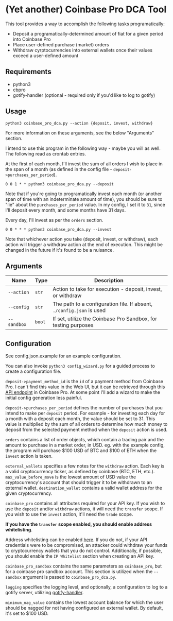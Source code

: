 # (Yet another) Coinbase Pro DCA Tool
This tool provides a way to accomplish the following tasks programatically:
* Deposit a programatically-determined amount of fiat for a given period into Coinbase Pro
* Place user-defined purchase (market) orders
* Withdraw cyrptocurrencies into external wallets once their values exceed a user-defined amount

## Requirements
* python3
* cbpro
* gotify-handler (optional - required only if you'd like to log to gotify)

## Usage
`python3 coinbase_pro_dca.py --action {deposit, invest, withdraw}`

For more information on these arguments, see the below "Arguments" section.

I intend to use this program in the following way - maybe you will as well.
The following read as crontab entries.

At the first of each month, I'll invest the sum of all orders I wish to place in the span of a month (as defined in the config file - `deposit->purchases_per_period`).

`0 0 1 * * python3 coinbase_pro_dca.py --deposit`

Note that if you're going to programatically invest each month (or another span of time with an indeterminate amount of time), you should be sure to "lie" about the `purchases_per_period` value. In my config, I set it to `31`, since I'll deposit every month, and some months have 31 days.

Every day, I'll invest as per the `orders` section.

`0 0 * * * python3 coinbase_pro_dca.py --invest`

Note that whichever action you take (deposit, invest, or withdraw),
each action will trigger a withdraw action at the end of execution.
This might be changed in the future if it's found to be a nuisance.

## Arguments
|Name|Type|Description|
|-|-|-|
|`--action`|`str`|Action to take for execution - deposit, invest, or withdraw|
|`--config`|`str`|The path to a configuration file. If absent, `./config.json` is used|
|`--sandbox`|`bool`|If set, utilize the Coinbase Pro Sandbox, for testing purposes|

## Configuration
See config.json.example for an example configuration.

You can also invoke `python3 config_wizard.py` for a guided process to create a configuration file.

`deposit->payment_method_id` is the `id` of a payment method from Coinbase Pro. I can't find this value in the Web UI, but it can be retrieved through this [API endpoint](https://docs.cloud.coinbase.com/exchange/reference/exchangerestapi_getpaymentmethods) in Coinbase Pro. At some point I'll add a wizard to make the initial config generation less painful.

`deposit->purchases_per_period` defines the number of purchases that you intend to make per `deposit` period. For example - for investing each day for a month with a deposit each month, the value should be set to 31. This value is multiplied by the sum of all orders to determine how much money to deposit from the selected payment method when the `deposit` action is used.

`orders` contains a list of order objects, which contain a trading pair and the amount to purchase in a market order, in USD.
eg. with the example config, the program will purchase $100 USD of BTC and $100 of ETH when the `invest` action is taken.

`external_wallets` specifies a few notes for the `withdraw` action.
Each key is a valid cryptocurrency ticker, as defined by coinbase (BTC, ETH, etc.).
`max_value_before_move` is the lowest amount of USD value the cryptocurrency's account that should trigger it to be withdrawn to an external wallet.
`destination_wallet` contains a valid wallet address for the given cryptocurrency.

`coinbase_pro` contains all attributes required for your API key.
If you wish to use the `deposit` and/or `withdraw` actions, it will need the `transfer` scope.
If you wish to use the `invest` action, it'll need the `trade` scope.

**If you have the `transfer` scope enabled, you should enable address whitelisting**.

Address whitelisting can be enabled [here](https://pro.coinbase.com/profile/address-book).
If you do not, if your API credentials were to be compromised, an attacker could withdraw your funds to cryptocurrency wallets that you do not control.
Additionally, if possible, you should enable the `IP Whitelist` section when creating an API key.

`coinbase_pro_sandbox` contains the same parameters as `coinbase_pro`, but for a coinbase pro sandbox account. This section is utilized when the `--sandbox` argument is passed to `coinbase_pro_dca.py`.

`logging` specifies the logging level, and optionally, a configuration to log to a gotify server, utilizing [gotify-handler](https://github.com/scottmconway/gotify-handler).

`minimum_nag_value` contains the lowest account balance for which the user should be nagged for not having configured an external wallet. By default, it's set to $100 USD.
